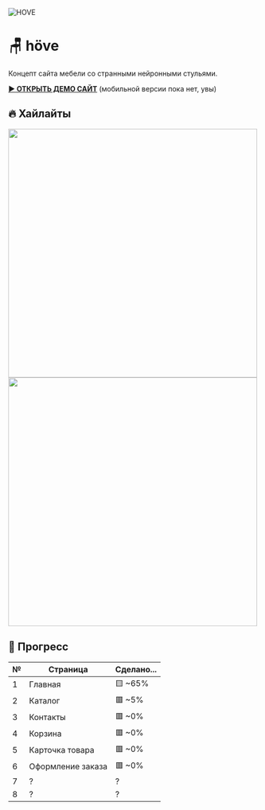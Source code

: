 ![HOVE](https://github.com/user-attachments/assets/70b26f3c-5b5e-4148-b7b2-af7124d84fc2)

<h1>🪑 höve</h1>
Концепт сайта мебели со странными нейронными стульями.

>

**[▶ ОТКРЫТЬ ДЕМО САЙТ](https://overkid.github.io/ProjectWEB/)** (мобильной версии пока нет, увы)

<h2>🔥 Хайлайты</h2>

<img src='https://github.com/user-attachments/assets/7cd5bed7-231d-415d-830e-74ab4859e995' width='500'>
<br>
<img src='https://github.com/user-attachments/assets/d8c0396c-b7cd-4558-90c3-934af86683cf' width='500'>
<br>

<h2>🚀 Прогресс</h2>

| №   | Страница          | Cделано... |
| --- | ----------------- | -------- |
| 1   | Главная           | 🟨 ~65%  |
| 2   | Каталог           | 🟥 ~5%   |
| 3   | Контакты          | 🟥 ~0%   |
| 4   | Корзина           | 🟥 ~0%   |
| 5   | Карточка товара   | 🟥 ~0%   |
| 6   | Оформление заказа | 🟥 ~0%   |
| 7   | ?                 | ?        |
| 8   | ?                 | ?        |
